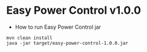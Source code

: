 # Easy Power Control v1.0.0

- How to run Easy Power Control jar
```
mvn clean install
java -jar target/easy-power-control-1.0.0.jar
```
